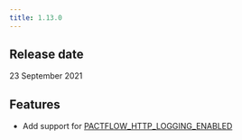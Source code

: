 ```yaml
---
title: 1.13.0
---
```


## Release date

23 September 2021

## Features

* Add support for [PACTFLOW_HTTP_LOGGING_ENABLED](/docs/on-premises/environment-variables#pactflow_http_logging_enabled)
